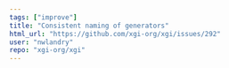 ```yaml
---
tags: ["improve"]
title: "Consistent naming of generators"
html_url: "https://github.com/xgi-org/xgi/issues/292"
user: "nwlandry"
repo: "xgi-org/xgi"
---
```


